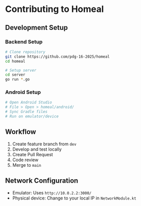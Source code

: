 # Contributing to Homeal

## Development Setup

### Backend Setup
```bash
# Clone repository
git clone https://github.com/pdg-16-2025/homeal
cd homeal

# Setup server
cd server
go run *.go
```

### Android Setup
```bash
# Open Android Studio
# File > Open > homeal/android/
# Sync Gradle files
# Run on emulator/device
```

## Workflow
1. Create feature branch from `dev`
2. Develop and test locally
3. Create Pull Request
4. Code review
5. Merge to `main`

## Network Configuration
- Emulator: Uses `http://10.0.2.2:3000/`
- Physical device: Change to your local IP in `NetworkModule.kt`